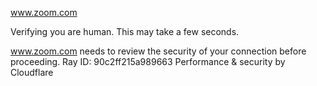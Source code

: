www.zoom.com

Verifying you are human. This may take a few seconds.

www.zoom.com needs to review the security of your connection before proceeding.
Ray ID: 90c2ff215a989663
Performance & security by Cloudflare